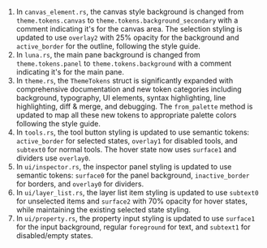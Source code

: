 1. In `canvas_element.rs`, the canvas style background is changed from `theme.tokens.canvas` to `theme.tokens.background_secondary` with a comment indicating it's for the canvas area. The selection styling is updated to use `overlay2` with 25% opacity for the background and `active_border` for the outline, following the style guide.
2. In `luna.rs`, the main pane background is changed from `theme.tokens.panel` to `theme.tokens.background` with a comment indicating it's for the main pane.
3. In `theme.rs`, the `ThemeTokens` struct is significantly expanded with comprehensive documentation and new token categories including background, typography, UI elements, syntax highlighting, line highlighting, diff & merge, and debugging. The `from_palette` method is updated to map all these new tokens to appropriate palette colors following the style guide.
4. In `tools.rs`, the tool button styling is updated to use semantic tokens: `active_border` for selected states, `overlay1` for disabled tools, and `subtext0` for normal tools. The hover state now uses `surface1` and dividers use `overlay0`.
5. In `ui/inspector.rs`, the inspector panel styling is updated to use semantic tokens: `surface0` for the panel background, `inactive_border` for borders, and `overlay0` for dividers.
6. In `ui/layer_list.rs`, the layer list item styling is updated to use `subtext0` for unselected items and `surface2` with 70% opacity for hover states, while maintaining the existing selected state styling.
7. In `ui/property.rs`, the property input styling is updated to use `surface1` for the input background, regular `foreground` for text, and `subtext1` for disabled/empty states.
